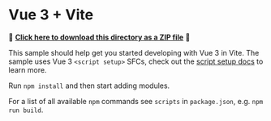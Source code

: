 # Vue 3 + Vite

📁 **[Click here to download this directory as a ZIP file](https://esri.github.io/jsapi-resources/zips/coding-components-sample-vue.zip)** 📁


This sample should help get you started developing with Vue 3 in Vite. The sample uses Vue 3 `<script setup>` SFCs, check out the [script setup docs](https://v3.vuejs.org/api/sfc-script-setup.html#sfc-script-setup) to learn more.

Run `npm install` and then start adding modules.

For a list of all available `npm` commands see `scripts` in `package.json`, e.g. `npm run build`.
